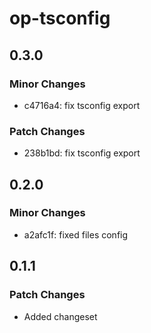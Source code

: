 # op-tsconfig

## 0.3.0

### Minor Changes

- c4716a4: fix tsconfig export

### Patch Changes

- 238b1bd: fix tsconfig export

## 0.2.0

### Minor Changes

- a2afc1f: fixed files config

## 0.1.1

### Patch Changes

- Added changeset
